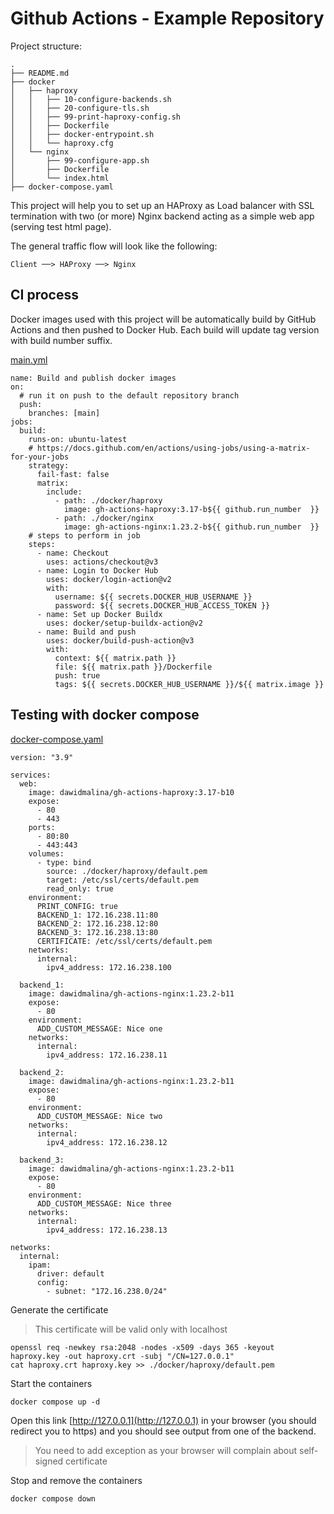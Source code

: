 # Github Actions - Example Repository

Project structure:
```
.
├── README.md
├── docker
│   ├── haproxy
│   │   ├── 10-configure-backends.sh
│   │   ├── 20-configure-tls.sh
│   │   ├── 99-print-haproxy-config.sh
│   │   ├── Dockerfile
│   │   ├── docker-entrypoint.sh
│   │   └── haproxy.cfg
│   └── nginx
│       ├── 99-configure-app.sh
│       ├── Dockerfile
│       └── index.html
├── docker-compose.yaml
```

This project will help you to set up an HAProxy as Load balancer with SSL termination 
with two (or more) Nginx backend acting as a simple web app (serving test html page).

The general traffic flow will look like the following:
```
Client ──> HAProxy ──> Nginx
```

## CI process

Docker images used with this project will be automatically build by GitHub Actions and
then pushed to Docker Hub. Each build will update tag version with build number suffix.

[main.yml](.github/workflows/main.yml)
```
name: Build and publish docker images
on:
  # run it on push to the default repository branch
  push:
    branches: [main]
jobs:
  build:
    runs-on: ubuntu-latest
    # https://docs.github.com/en/actions/using-jobs/using-a-matrix-for-your-jobs
    strategy:
      fail-fast: false
      matrix:
        include:
          - path: ./docker/haproxy
            image: gh-actions-haproxy:3.17-b${{ github.run_number  }}
          - path: ./docker/nginx
            image: gh-actions-nginx:1.23.2-b${{ github.run_number  }}
    # steps to perform in job
    steps:
      - name: Checkout
        uses: actions/checkout@v3
      - name: Login to Docker Hub
        uses: docker/login-action@v2
        with:
          username: ${{ secrets.DOCKER_HUB_USERNAME }}
          password: ${{ secrets.DOCKER_HUB_ACCESS_TOKEN }}
      - name: Set up Docker Buildx
        uses: docker/setup-buildx-action@v2
      - name: Build and push
        uses: docker/build-push-action@v3
        with:
          context: ${{ matrix.path }}
          file: ${{ matrix.path }}/Dockerfile
          push: true
          tags: ${{ secrets.DOCKER_HUB_USERNAME }}/${{ matrix.image }}

```


## Testing with docker compose

[docker-compose.yaml](docker-compose.yaml)
```
version: "3.9"

services:
  web:
    image: dawidmalina/gh-actions-haproxy:3.17-b10
    expose:
      - 80
      - 443
    ports:
      - 80:80
      - 443:443
    volumes:
      - type: bind
        source: ./docker/haproxy/default.pem
        target: /etc/ssl/certs/default.pem
        read_only: true
    environment:
      PRINT_CONFIG: true
      BACKEND_1: 172.16.238.11:80
      BACKEND_2: 172.16.238.12:80
      BACKEND_3: 172.16.238.13:80
      CERTIFICATE: /etc/ssl/certs/default.pem
    networks:
      internal:
        ipv4_address: 172.16.238.100

  backend_1:
    image: dawidmalina/gh-actions-nginx:1.23.2-b11
    expose:
      - 80
    environment:
      ADD_CUSTOM_MESSAGE: Nice one
    networks:
      internal:
        ipv4_address: 172.16.238.11

  backend_2:
    image: dawidmalina/gh-actions-nginx:1.23.2-b11
    expose:
      - 80
    environment:
      ADD_CUSTOM_MESSAGE: Nice two
    networks:
      internal:
        ipv4_address: 172.16.238.12

  backend_3:
    image: dawidmalina/gh-actions-nginx:1.23.2-b11
    expose:
      - 80
    environment:
      ADD_CUSTOM_MESSAGE: Nice three
    networks:
      internal:
        ipv4_address: 172.16.238.13

networks:
  internal:
    ipam:
      driver: default
      config:
        - subnet: "172.16.238.0/24"
```

Generate the certificate

> This certificate will be valid only with localhost

```
openssl req -newkey rsa:2048 -nodes -x509 -days 365 -keyout haproxy.key -out haproxy.crt -subj "/CN=127.0.0.1"
cat haproxy.crt haproxy.key >> ./docker/haproxy/default.pem
```

Start the containers

```
docker compose up -d
```

Open this link [http://127.0.0.1](http://127.0.0.1) in your browser (you should redirect you to https) and you should see output from one of the backend.

> You need to add exception as your browser will complain about self-signed certificate

Stop and remove the containers

```
docker compose down 
```